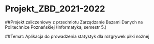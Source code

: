 # Projekt_ZBD_2021-2022

##Projekt zaliczeniowy z przedmiotu Zarządzanie Bazami Danych na Politechnice Poznańskiej (Informatyka, semestr 5.)

##Temat: Aplikacja do prowadzenia statystyk dla rozgrywek piłki nożnej
